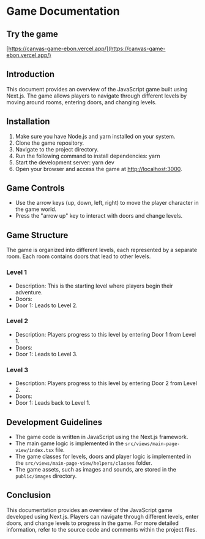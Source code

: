# Game Documentation

## Try the game
[https://canvas-game-ebon.vercel.app/](https://canvas-game-ebon.vercel.app/)
## Introduction
This document provides an overview of the JavaScript game built using Next.js. The game allows players to navigate through different levels by moving around rooms, entering doors, and changing levels.

## Installation
1. Make sure you have Node.js and yarn installed on your system.
2. Clone the game repository.
3. Navigate to the project directory.
4. Run the following command to install dependencies: yarn
5. Start the development server: yarn dev
6. Open your browser and access the game at [http://localhost:3000](http://localhost:3000).

## Game Controls
- Use the arrow keys (up, down, left, right) to move the player character in the game world.
- Press the "arrow up" key to interact with doors and change levels.

## Game Structure
The game is organized into different levels, each represented by a separate room. Each room contains doors that lead to other levels.

### Level 1
- Description: This is the starting level where players begin their adventure.
- Doors:
- Door 1: Leads to Level 2.

### Level 2
- Description: Players progress to this level by entering Door 1 from Level 1.
- Doors:
- Door 1: Leads to Level 3.

### Level 3
- Description: Players progress to this level by entering Door 2 from Level 2.
- Doors:
- Door 1: Leads back to Level 1.

## Development Guidelines
- The game code is written in JavaScript using the Next.js framework.
- The main game logic is implemented in the `src/views/main-page-view/index.tsx` file.
- The game classes for levels, doors and player logic is implemented in the `src/views/main-page-view/helpers/classes` folder.
- The game assets, such as images and sounds, are stored in the `public/images` directory.

## Conclusion
This documentation provides an overview of the JavaScript game developed using Next.js. Players can navigate through different levels, enter doors, and change levels to progress in the game. For more detailed information, refer to the source code and comments within the project files.